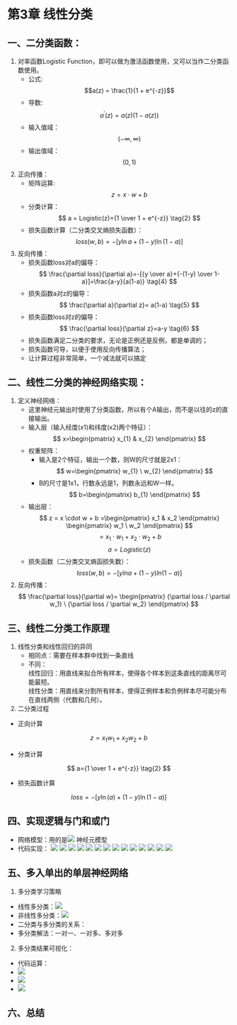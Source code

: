 # 第3章 线性分类

## 一、二分类函数：
1. 对率函数Logistic Function，即可以做为激活函数使用，又可以当作二分类函数使用。
    + 公式:
       $$a(z) = \frac{1}{1 + e^{-z}}$$
    + 导数:
      $$a^{'}(z) = a(z)(1 - a(z))$$
    + 输入值域：
      $$(-\infty, \infty)$$
    + 输出值域：
      $$(0,1)$$ 
2. 正向传播：
    + 矩阵运算: 
       $$ z=x \cdot w + b \tag{1} $$
    + 分类计算：
     $$ a = Logistic(z)={1 \over 1 + e^{-z}} \tag{2} $$
    + 损失函数计算（二分类交叉熵损失函数）：
    $$ loss(w,b) = -[y \ln a+(1-y)\ln(1-a)] \tag{3} $$
3.  反向传播：
    + 损失函数loss对a的偏导：
    $$ \frac{\partial loss}{\partial a}=-[{y \over a}+{-(1-y) \over 1-a}]=\frac{a-y}{a(1-a)} \tag{4} $$
    + 损失函数a对z的偏导：
    $$ \frac{\partial a}{\partial z}= a(1-a) \tag{5} $$
    + 损失函数loss对z的偏导：
    $$ \frac{\partial loss}{\partial z}=a-y \tag{6} $$
    + 损失函数满足二分类的要求，无论是正例还是反例，都是单调的；
    + 损失函数可导，以便于使用反向传播算法；
    + 让计算过程非常简单，一个减法就可以搞定
## 二、线性二分类的神经网络实现：
1. 定义神经网络：
    + 这里神经元输出时使用了分类函数，所以有个A输出，而不是以往的z的直接输出。
    + 输入层（输入经度(x1)和纬度(x2)两个特征）：
       $$ x=\begin{pmatrix} x_{1} & x_{2} \end{pmatrix} $$
    + 权重矩阵：
        + 输入是2个特征，输出一个数，则W的尺寸就是2x1：
      $$ w=\begin{pmatrix} w_{1} \ w_{2} \end{pmatrix} $$
        + B的尺寸是1x1，行数永远是1，列数永远和W一样。
      $$ b=\begin{pmatrix} b_{1} \end{pmatrix} $$
    + 输出层：
  $$ z = x \cdot w + b =\begin{pmatrix} x_1 & x_2 \end{pmatrix} \begin{pmatrix} w_1 \ w_2 \end{pmatrix} $$ 
  $$ =x_1 \cdot w_1 + x_2 \cdot w_2 + b \tag{1} $$ 
  $$a = Logistic(z) \tag{2}$$
    + 损失函数（二分类交叉熵函损失数）：
  $$ loss(w,b) = -[yln a+(1-y)ln(1-a)] \tag{3} $$
2. 反向传播：
  $$ \frac{\partial loss}{\partial w}= \begin{pmatrix} {\partial loss / \partial w_1} \ {\partial loss / \partial w_2} \end{pmatrix} $$ 
 ## 三、线性二分类工作原理
1. 线性分类和线性回归的异同
   * 相同点：需要在样本群中找到一条直线
   * 不同：\
    线性回归：用直线来拟合所有样本，使得各个样本到这条直线的距离尽可能最短。\
    线性分类：用直线来分割所有样本，使得正例样本和负例样本尽可能分布在直线两侧（代数和几何）。
2. 二分类过程
   
* 正向计算

$$
z = x_1 w_1+ x_2 w_2 + b  \tag{1}
$$

* 分类计算

$$
a={1 \over 1 + e^{-z}} \tag{2}
$$

* 损失函数计算

$$
loss = -[y \ln (a)+(1-y) \ln (1-a)] \tag{3}
$$
## 四、实现逻辑与门和或门
+ 网络模型：用的是![](24.png) 神经元模型
+ 代码实现：
     ![](2.png)
     ![](3.png)
     ![](4.png)
     ![](5.png)
     ![](6.png)
     ![](7.png)
     ![](8.png)
     ![](9.png)
     ![](10.png)
     ![](11.png)
     ![](12.png)
     ![](13.png)
     ![](14.png)
     ![](15.png)  
## 五、多入单出的单层神经网络
1. 多分类学习策略
+ 线性多分类：![](25.png)
+ 非线性多分类：![](26.png)
+ 二分类与多分类的关系：
+ 多分类解法：一对一、一对多、多对多 
2. 多分类结果可视化：
+ 代码运算：
+ ![](20.png)
+ ![](21.png)
+ ![](22.png) 
## 六、总结